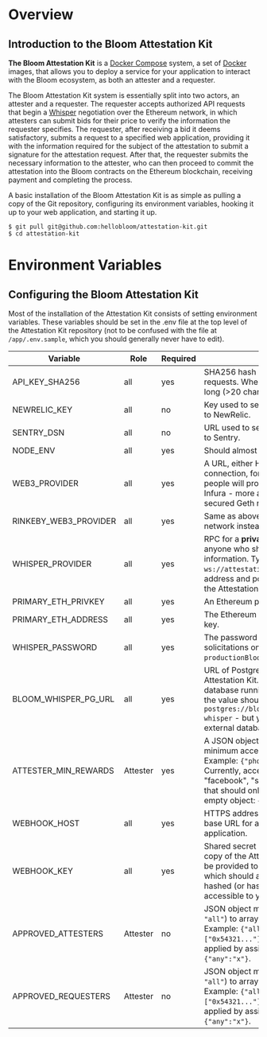 # Overview
## Introduction to the Bloom Attestation Kit

**The Bloom Attestation Kit** is a [Docker Compose](https://docs.docker.com/compose/) system, a set of [Docker](https://www.docker.com/what-docker) images, that allows you to deploy a service for your application to interact with the Bloom ecosystem, as both an attester and a requester.

The Bloom Attestation Kit system is essentially split into two actors, an attester and a requester. The requester accepts authorized API requests that begin a [Whisper](https://github.com/ethereum/wiki/wiki/Whisper) negotiation over the Ethereum network, in which attesters can submit bids for their price to verify the information the requester specifies. The requester, after receiving a bid it deems satisfactory, submits a request to a specified web application, providing it with the information required for the subject of the attestation to submit a signature for the attestation request. After that, the requester submits the necessary information to the attester, who can then proceed to commit the attestation into the Bloom contracts on the Ethereum blockchain, receiving payment and completing the process.

A basic installation of the Bloom Attestation Kit is as simple as pulling a copy of the Git repository, configuring its environment variables, hooking it up to your web application, and starting it up.

```
$ git pull git@github.com:hellobloom/attestation-kit.git
$ cd attestation-kit
```

# Environment Variables
## Configuring the Bloom Attestation Kit

Most of the installation of the Attestation Kit consists of setting environment variables. These variables should be set in the .env file at the top level of the Attestation Kit repository (not to be confused with the file at ```/app/.env.sample```, which you should generally never have to edit).

| Variable      | Role |  Required | Description |
| ----------- | ----------- | -----------| ----------- |
| API_KEY_SHA256 | all      | yes         | SHA256 hash of API key required to authenticate requests. When generating a key, make sure to use a long (>20 characters) random string.|
| NEWRELIC_KEY | all | no | Key used to send events and debugging information to NewRelic.|
| SENTRY_DSN | all | no | URL used to send events and debugging information to Sentry.|
| NODE_ENV | all | yes | Should almost always be set to "production".|
| WEB3_PROVIDER | all | yes | A URL, either HTTPS or a local websocket/RPC connection, for an Ethereum RPC provider. Most people will probably want to set up an account with Infura - more advanced users may prefer to set up a secured Geth node for this purpose.|
| RINKEBY_WEB3_PROVIDER| all | yes | Same as above, except for the Rinkeby Ethereum test network instead of the main Ethereum network.|
| WHISPER_PROVIDER | all | yes | RPC for a **private** geth node, i.e., not accessible by anyone who shouldn't have access to your secured information. Typically, you'll want to simply set this to ```ws://attestation-kit_gethworker_1:8546```, the default address and port for the geth node contained within the Attestation Kit Compose environment. |
| PRIMARY_ETH_PRIVKEY | all | yes | 	An Ethereum private key. |
| PRIMARY_ETH_ADDRESS | all | yes | The Ethereum address derived from the above private key. |
| WHISPER_PASSWORD | all | yes | The password used for decryption of public solicitations on Whisper. By default, set this to `productionBloom`.|
| BLOOM_WHISPER_PG_URL	| all | yes | URL of PostgreSQL database to be used through the Attestation Kit. By default, there's a PostgreSQL database running within the Attestation Kit- for which the value should be set to ```postgres://bloomwhisper:bloomwhisperpw@pgdb/bloom-whisper``` - but you can also set this to the URL of an external database. |
| ATTESTER_MIN_REWARDS | Attester | yes | 	A JSON object mapping types of attestations to minimum acceptable rewards, as measured in BLT. Example: ```{"phone":"0.1", "sanction":"0.1"}```. Currently, acceptable keys are "phone", "email", "facebook", "sanction", and "pep-screen". For a node that should only operate as a requester, supply an empty object: ```{}```.|
| WEBHOOK_HOST | all | yes | HTTPS address for your application - this will be the base URL for any webhooks hosted by your application.|
| WEBHOOK_KEY | all | yes | Shared secret key (string) for authenticating your copy of the Attestation Kit to your application. Key will be provided to your application as a header ```api_token```, which should authenticate it against a securely hashed (or hashed and salted) copy stored in a place accessible to your application.|
| APPROVED_ATTESTERS | Attester | no | JSON object mapping attestation types (or string ```"all"```) to array of Ethereum addresses of attesters. Example: ```{"all": ["0x19859151..."], "email": ["0x54321..."]}```. A universal whitelist can also be applied by assigning any value to the property ```"any"```: ```{"any":"x"}```.| 
| APPROVED_REQUESTERS | Attester | no | JSON object mapping attestation types (or string ```"all"```) to array of Ethereum addresses of requesters. Example: ```{"all": ["0x19859151..."], "email": ["0x54321..."]}```. A universal whitelist can also be applied by assigning any value to the property ```"any"```: ```{"any":"x"}```.|
